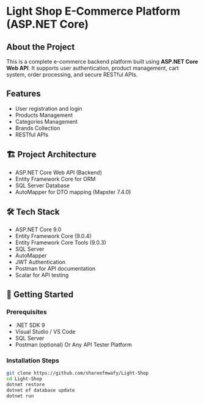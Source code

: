 # Light Shop E-Commerce Platform (ASP.NET Core)

## About the Project
This is a complete e-commerce backend platform built using **ASP.NET Core Web API**. It supports user authentication, product management, cart system, order processing, and secure RESTful APIs.

## Features
- User registration and login
- Products Management
- Categories Management
- Brands Collection
- RESTful APIs


## 🏗️ Project Architecture
- ASP.NET Core Web API (Backend)
- Entity Framework Core for ORM
- SQL Server Database
- AutoMapper for DTO mapping (Mapster 7.4.0)


## 🛠️ Tech Stack
- ASP.NET Core 9.0
- Entity Framework Core (9.0.4)
- Entity Framework Core Tools (9.0.3)
- SQL Server
- AutoMapper
- JWT Authentication
- Postman for API documentation
- Scalar for API testing



## 🔧 Getting Started

### Prerequisites
- .NET SDK 9
- Visual Studio / VS Code
- SQL Server
- Postman (optional) Or Any API Tester Platform

### Installation Steps
```bash
git clone https://github.com/shareefmwafy/Light-Shop
cd Light-Shop
dotnet restore
dotnet ef database update
dotnet run
